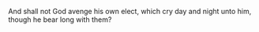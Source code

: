 And shall not God avenge his own elect, which cry day and night unto him, though he bear long with them?
